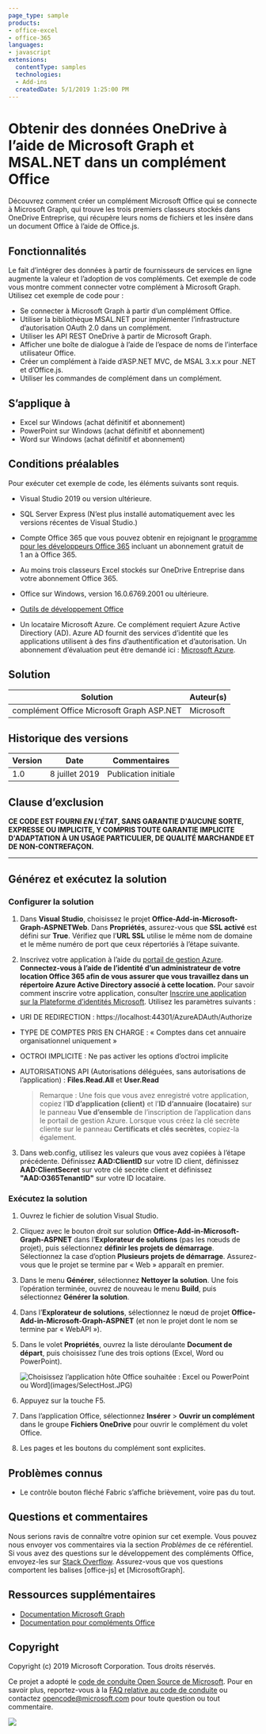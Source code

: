 ```yaml
---
page_type: sample
products:
- office-excel
- office-365
languages:
- javascript
extensions:
  contentType: samples
  technologies:
  - Add-ins
  createdDate: 5/1/2019 1:25:00 PM
---
```

# Obtenir des données OneDrive à l’aide de Microsoft Graph et MSAL.NET dans un complément Office 

Découvrez comment créer un complément Microsoft Office qui se connecte à Microsoft Graph, qui trouve les trois premiers classeurs stockés dans OneDrive Entreprise, qui récupère leurs noms de fichiers et les insère dans un document Office à l’aide de Office.js.

## Fonctionnalités
Le fait d’intégrer des données à partir de fournisseurs de services en ligne augmente la valeur et l’adoption de vos compléments. Cet exemple de code vous montre comment connecter votre complément à Microsoft Graph. Utilisez cet exemple de code pour :

* Se connecter à Microsoft Graph à partir d’un complément Office.
* Utiliser la bibliothèque MSAL.NET pour implémenter l’infrastructure d’autorisation OAuth 2.0 dans un complément.
* Utiliser les API REST OneDrive à partir de Microsoft Graph.
* Afficher une boîte de dialogue à l’aide de l’espace de noms de l’interface utilisateur Office.
* Créer un complément à l’aide d’ASP.NET MVC, de MSAL 3.x.x pour .NET et d’Office.js. 
* Utiliser les commandes de complément dans un complément.

## S’applique à

-  Excel sur Windows (achat définitif et abonnement)
-  PowerPoint sur Windows (achat définitif et abonnement)
-  Word sur Windows (achat définitif et abonnement)

## Conditions préalables

Pour exécuter cet exemple de code, les éléments suivants sont requis.

* Visual Studio 2019 ou version ultérieure.

* SQL Server Express (N’est plus installé automatiquement avec les versions récentes de Visual Studio.)

* Compte Office 365 que vous pouvez obtenir en rejoignant le [programme pour les développeurs Office 365](https://aka.ms/devprogramsignup) incluant un abonnement gratuit de 1 an à Office 365.

* Au moins trois classeurs Excel stockés sur OneDrive Entreprise dans votre abonnement Office 365.

* Office sur Windows, version 16.0.6769.2001 ou ultérieure.

* [Outils de développement Office](https://www.visualstudio.com/en-us/features/office-tools-vs.aspx)

* Un locataire Microsoft Azure. Ce complément requiert Azure Active Directiory (AD). Azure AD fournit des services d’identité que les applications utilisent à des fins d’authentification et d’autorisation. Un abonnement d’évaluation peut être demandé ici : [Microsoft Azure](https://account.windowsazure.com/SignUp).

## Solution

Solution | Auteur(s)
---------|----------
complément Office Microsoft Graph ASP.NET | Microsoft

## Historique des versions

Version | Date | Commentaires
---------| -----| --------
1.0 | 8 juillet 2019 | Publication initiale

## Clause d’exclusion

**CE CODE EST FOURNI *EN L’ÉTAT*, SANS GARANTIE D'AUCUNE SORTE, EXPRESSE OU IMPLICITE, Y COMPRIS TOUTE GARANTIE IMPLICITE D'ADAPTATION À UN USAGE PARTICULIER, DE QUALITÉ MARCHANDE ET DE NON-CONTREFAÇON.**

----------

## Générez et exécutez la solution

### Configurer la solution

1. Dans **Visual Studio**, choisissez le projet **Office-Add-in-Microsoft-Graph-ASPNETWeb**. Dans **Propriétés**, assurez-vous que **SSL activé** est défini sur **True**. Vérifiez que l’**URL SSL** utilise le même nom de domaine et le même numéro de port que ceux répertoriés à l’étape suivante.
 
2. Inscrivez votre application à l’aide du [portail de gestion Azure](https://manage.windowsazure.com). **Connectez-vous à l’aide de l’identité d’un administrateur de votre location Office 365 afin de vous assurer que vous travaillez dans un répertoire Azure Active Directory associé à cette location.** Pour savoir comment inscrire votre application, consulter [Inscrire une application sur la Plateforme d’identités Microsoft](https://learn.microsoft.com/graph/auth-register-app-v2). Utilisez les paramètres suivants :

 - URI DE REDIRECTION : https://localhost:44301/AzureADAuth/Authorize
 - TYPE DE COMPTES PRIS EN CHARGE : « Comptes dans cet annuaire organisationnel uniquement »
 - OCTROI IMPLICITE : Ne pas activer les options d’octroi implicite
 - AUTORISATIONS API (Autorisations déléguées, sans autorisations de l’application) : **Files.Read.All** et **User.Read**

	> Remarque : Une fois que vous avez enregistré votre application, copiez l’**ID d’application (client)** et l’**ID d’annuaire (locataire)** sur le panneau **Vue d’ensemble** de l’inscription de l’application dans le portail de gestion Azure. Lorsque vous créez la clé secrète cliente sur le panneau **Certificats et clés secrètes**, copiez-la également. 
	 
3.  Dans web.config, utilisez les valeurs que vous avez copiées à l’étape précédente. Définissez **AAD:ClientID** sur votre ID client, définissez **AAD:ClientSecret** sur votre clé secrète client et définissez **"AAD:O365TenantID"** sur votre ID locataire. 

### Exécutez la solution

1. Ouvrez le fichier de solution Visual Studio. 
2. Cliquez avec le bouton droit sur solution **Office-Add-in-Microsoft-Graph-ASPNET** dans l’**Explorateur de solutions** (pas les nœuds de projet), puis sélectionnez **définir les projets de démarrage**. Sélectionnez la case d’option **Plusieurs projets de démarrage**. Assurez-vous que le projet se termine par « Web » apparaît en premier.
3. Dans le menu **Générer**, sélectionnez **Nettoyer la solution**. Une fois l’opération terminée, ouvrez de nouveau le menu **Build**, puis sélectionnez **Générer la solution**.
4. Dans l’**Explorateur de solutions**, sélectionnez le nœud de projet **Office-Add-in-Microsoft-Graph-ASPNET** (et non le projet dont le nom se termine par « WebAPI »).
5. Dans le volet **Propriétés**, ouvrez la liste déroulante **Document de départ**, puis choisissez l’une des trois options (Excel, Word ou PowerPoint).

    ![Choisissez l’application hôte Office souhaitée :](images/SelectHost.JPG) Excel ou PowerPoint ou Word](images/SelectHost.JPG)

6. Appuyez sur la touche F5. 
7. Dans l’application Office, sélectionnez **Insérer** > **Ouvrir un complément** dans le groupe **Fichiers OneDrive** pour ouvrir le complément du volet Office.
8. Les pages et les boutons du complément sont explicites. 

## Problèmes connus

* Le contrôle bouton fléché Fabric s’affiche brièvement, voire pas du tout.

## Questions et commentaires

Nous serions ravis de connaître votre opinion sur cet exemple. Vous pouvez nous envoyer vos commentaires via la section *Problèmes* de ce référentiel.
Si vous avez des questions sur le développement des compléments Office, envoyez-les sur [Stack Overflow](http://stackoverflow.com). Assurez-vous que vos questions comportent les balises [office-js] et [MicrosoftGraph].

## Ressources supplémentaires

* [Documentation Microsoft Graph](https://learn.microsoft.com/graph/)
* [Documentation pour compléments Office](https://learn.microsoft.com/office/dev/add-ins/overview/office-add-ins)

## Copyright
Copyright (c) 2019 Microsoft Corporation. Tous droits réservés.

Ce projet a adopté le [code de conduite Open Source de Microsoft](https://opensource.microsoft.com/codeofconduct/). Pour en savoir plus, reportez-vous à la [FAQ relative au code de conduite](https://opensource.microsoft.com/codeofconduct/faq/) ou contactez [opencode@microsoft.com](mailto:opencode@microsoft.com) pour toute question ou tout commentaire.

<img src="https://pnptelemetry.azurewebsites.net/pnp-officeaddins/auth/Office-Add-in-Microsoft-Graph-ASPNET" />
